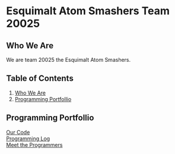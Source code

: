 # Esquimalt Atom Smashers Team 20025

## Who We Are

We are team 20025 the Esquimalt Atom Smashers.

## Table of Contents

1. [Who We Are](#who-we-are)
2. [Programming Portfollio](#programming-portfollio)

## Programming Portfollio

[Our Code](our-code.md)
<br>
[Programming Log](programming-log.md)
<br>
[Meet the Programmers](meet-the-programmers)
